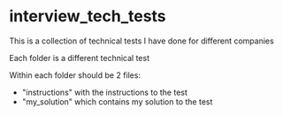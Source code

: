 # interview_tech_tests
This is a collection of technical tests I have done for different companies

Each folder is a different technical test

Within each folder should be 2 files:
  * "instructions" with the instructions to the test
  * "my_solution" which contains my solution to the test
  
